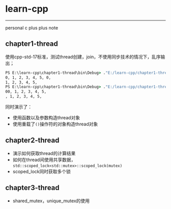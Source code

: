 # learn-cpp
---
personal c plus plus note

## chapter1-thread
使用cpp-std-17标准，测试thread创建，join，不使用同步技术的情况下，乱序输出；
```bat
PS E:\learn-cpp\chapter1-thread\bin\Debug> ."E:/learn-cpp/chapter1-thread/bin/Debug/chapter1-thread.exe"
0, 1, 2, 3, 4, 5, 0,
1, 2, 3, 4, 5,
PS E:\learn-cpp\chapter1-thread\bin\Debug> ."E:/learn-cpp/chapter1-thread/bin/Debug/chapter1-thread.exe"
00, 1, 2, 3, 4, 5,
, 1, 2, 3, 4, 5,
```
同时演示了：
- 使用函数以及参数构造thread对象
- 使用重载了`()`操作符的对象构造thread对象

## chapter2-thread
- 演示如何获取thread的计算结果
- 如何在thread间使用共享数据，`std::scoped_lock<std::mutex>::scoped_lock(mutex)`
- scoped_lock同时获取多个锁

## chapter3-thread
- shared_mutex，unique_mutex的使用